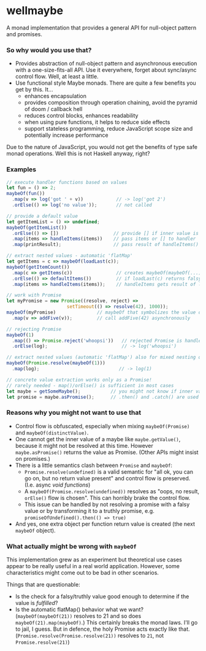 # wellmaybe

A monad implementation that provides a general API for null-object pattern and promises.


### So why would you use that?
 * Provides abstraction of null-object pattern and asynchronous execution with a one-size-fits-all API. Use it everywhere, forget about sync/async control flow. Well, at least a little.
 * Use functional style Maybe monads. There are quite a few benefits you get by this. It...
   * enhances encapsulation
   * provides composition through operation chaining, avoid the pyramid of doom / callback hell
   * reduces control blocks, enhances readability
   * when using pure functions, it helps to reduce side effects
   * support stateless programming, reduce JavaScript scope size and potentially increase performance  

Due to the nature of JavaScript, you would not get the benefits of type safe monad operations. Well this is not Haskell anyway, right?

### Examples
```javascript
// execute handler functions based on values
let fun = () => 2;
maybeOf(fun())
  .map(v => log('got ' + v))            // -> log('got 2')
  .orElse(() => log('no value'));       // not called
```
```javascript
// provide a default value
let getItemList = () => undefined;
maybeOf(getItemList())
  .orElse(() => [])                    // provide [] if inner value is falsy
  .map(items => handleItems(items))    // pass items or [] to handler
  .map(printResult);                   // pass result of handleItems() to function (if truthly)
```
```javascript
// extract nested values - automatic 'flatMap'
let getItems = c => maybeOf(loadLast(c));
maybeOf(getItemCount())
  .map(c => getItems(c))                // creates maybeOf(maybeOf(...))
  .orElse(() => defaultItems())         // if loadLast(c) returns falsy
  .map(items => handleItems(items));    // handleItems gets result of loadLast(c) or defaultItems()
```
```javascript
// work with Promise
let myPromise = new Promise((resolve, reject) => 
                      setTimeout(() => resolve(42), 1000));
maybeOf(myPromise)               // maybeOf that symbolizes the value of a promise
  .map(v => addFive(v));         // call addFive(42) asynchronously
```
```javascript
// rejecting Promise
maybeOf(1)
  .map(() => Promise.reject('whoopsi'))   // rejected Promise is handled with orElse()
  .orElse(log);                           // -> log('whoopsi')
```
```javascript
// extract nested values (automatic 'flatMap') also for mixed nesting of Promise/maybeOf
maybeOf(Promise.resolve(maybeOf(1)))
  .map(log);                             // -> log(1)
```
```javascript
// concrete value extraction works only as a Promise!
// rarely needed - map()/orElse() is sufficient in most cases
let maybe = getSomeMaybe();           // you might not know if inner value is present here
let promise = maybe.asPromise();      // .then() and .catch() are used as .map() an .orElse()
```

### Reasons why you might not want to use that 
 * Control flow is obfuscated, especially when mixing `maybeOf(Promise)` and `maybeOf(distinctValue)`.
 * One cannot get the inner value of a maybe like `maybe.getValue()`, because it might not be resolved at this time. However `maybe.asPromise()` returns the value as Promise. (Other APIs might insist on promises.)
 * There is a little semantics clash between `Promise` and `maybeOf`: 
   * `Promise.resolve(undefined)` is a valid semantic for "all ok, you can go on, but no return value present" and control flow is preserved. (I.e. async *void functions*)
   * A `maybeOf(Promise.resolve(undefined))` resolves as "oops, no result, `orElse()` flow is chosen". This can horribly brake the control flow.
   * This issue can be handled by not resolving a promise with a falsy value or by transforming it to a truthly promise, e.g. `promiseOfUndefined().then(() => true)`
 * And yes, one extra object per function return value is created (the next `maybeOf` object). 


### What actually might be wrong with `maybeOf` 

This implementation grew as an experiment but theoretical use cases appear to be really useful in a real world application. However, some characteristics might come out to be bad in other scenarios.

Things that are questionable:
 * Is the check for a falsy/truthly value good enough to determine if the value is *fulfilled*?
 * Is the automatic flatMap() behavior what we want? (`maybeOf(maybeOf(21))` resolves to 21 and so does `maybeOf(21).map(maybeOf)`.) This certainly breaks the monad laws. I'll go to jail, I guess. But in defence, the holy Promise acts exactly like that. (`Promise.resolve(Promise.resolve(21))` resolves to `21`, not `Promise.resolve(21)`)
